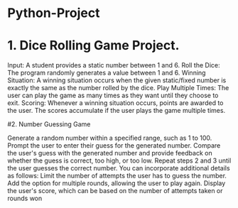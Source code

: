 # Python-Project



#  1. Dice Rolling Game Project.

Input: A student provides a static number between 1 and 6.
Roll the Dice: The program randomly generates a value between 1 and 6.
Winning Situation: A winning situation occurs when the given static/fixed number is exactly the same as the number rolled by the dice.
Play Multiple Times: The user can play the game as many times as they want until they choose to exit.
Scoring: Whenever a winning situation occurs, points are awarded to the user. The scores accumulate if the user plays the game multiple times.

 
#2. Number Guessing Game

Generate a random number within a specified range, such as 1 to 100.
Prompt the user to enter their guess for the generated number.
Compare the user's guess with the generated number and provide feedback on whether the guess is correct, too high, or too low.
Repeat steps 2 and 3 until the user guesses the correct number. You can incorporate additional details as follows:
Limit the number of attempts the user has to guess the number.
Add the option for multiple rounds, allowing the user to play again.
Display the user's score, which can be based on the number of attempts taken or rounds won
